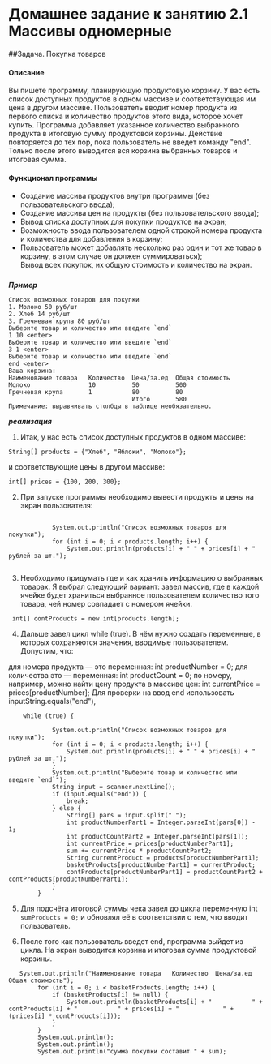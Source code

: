 # Домашнее задание к занятию 2.1 Массивы одномерные
##Задача. Покупка товаров
#### Описание
Вы пишете программу, планирующую продуктовую корзину.
У вас есть список доступных продуктов в одном массиве и соответствующая им цена в другом массиве. Пользователь вводит номер продукта из первого списка и количество продуктов этого вида, которое хочет купить. Программа добавляет указанное количество выбранного продукта в итоговую сумму продуктовой корзины. Действие повторяется до тех пор, пока пользователь не введет команду "end". Только после этого выводится вся корзина выбранных товаров и итоговая сумма.

#### Функционал программы
- Создание массива продуктов внутри программы (без пользовательского ввода);
- Создание массива цен на продукты (без пользовательского ввода);
- Вывод списка доступных для покупки продуктов на экран;
- Возможность ввода пользователем одной строкой номера продукта и количества для добавления в корзину;
- Пользователь может добавлять несколько раз один и тот же товар в корзину, в этом случае он должен суммироваться);  
Вывод всех покупок, их общую стоимость и количество на экран.
###
___Пример___
~~~
Список возможных товаров для покупки
1. Молоко 50 руб/шт
2. Хлеб 14 руб/шт
3. Гречневая крупа 80 руб/шт
Выберите товар и количество или введите `end`
1 10 <enter>
Выберите товар и количество или введите `end`
3 1 <enter>
Выберите товар и количество или введите `end`
end <enter>
Ваша корзина:
Наименование товара   Количество  Цена/за.ед  Общая стоимость
Молоко                10          50          500
Гречневая крупа       1           80          80
                                  Итого       580
Примечание: выравнивать столбцы в таблице необязательно.
~~~

___реализация___
1. Итак, у нас есть список доступных продуктов в одном массиве:
~~~
String[] products = {"Хлеб", "Яблоки", "Молоко"}; 
~~~
и соответствующие цены в другом массиве:
~~~
int[] prices = {100, 200, 300};
~~~
2. При запуске программы необходимо вывести продукты и цены на экран пользователя:
~~~

            System.out.println("Список возможных товаров для покупки");
            for (int i = 0; i < products.length; i++) {
                System.out.println(products[i] + " " + prices[i] + " рублей за шт.");
            
~~~
3. Необходимо  придумать где и как  хранить информацию о выбранных товарах. Я выбрал следующий  вариант: завел массив, где в каждой ячейке будет храниться выбранное пользователем количество того товара, чей номер совпадает с номером ячейки.
~~~
 int[] contProducts = new int[products.length];
 ~~~

4. Дальше завел цикл while (true). В нём нужно создать переменные, в которых сохраняются значения, вводимые пользователем. Допустим, что:

для номера продукта — это переменная: int productNumber = 0;
для количества это — переменная: int productCount = 0;
по номеру, например, можно найти цену продукта в массиве цен: int currentPrice = prices[productNumber];
Для проверки на ввод end использовать inputString.equals("end"), 
~~~
    while (true) {

            System.out.println("Список возможных товаров для покупки");
            for (int i = 0; i < products.length; i++) {
                System.out.println(products[i] + " " + prices[i] + " рублей за шт.");
            }
            System.out.println("Выберите товар и количество или введите `end`");
            String input = scanner.nextLine();
            if (input.equals("end")) {
                break;
            } else {
                String[] pars = input.split(" ");
                int productNumberPart1 = Integer.parseInt(pars[0]) - 1;
                int productCountPart2 = Integer.parseInt(pars[1]);
                int currentPrice = prices[productNumberPart1];
                sum += currentPrice * productCountPart2;
                String currentProduct = products[productNumberPart1];
                basketProducts[productNumberPart1] = currentProduct;
                contProducts[productNumberPart1] = productCountPart2 + contProducts[productNumberPart1];
            }
        }
~~~
5. Для подсчёта итоговой суммы чека завел до цикла переменную int `sumProducts = 0;` и обновлял её в соответствии с тем, что вводит пользователь.

6. После того как пользователь введет end, программа выйдет из цикла. На экран выводится корзина и итоговая сумма продуктовой корзины.
~~~
   System.out.println("Наименование товара   Количество  Цена/за.ед  Общая стоимость");
        for (int i = 0; i < basketProducts.length; i++) {
            if (basketProducts[i] != null) {
                System.out.println(basketProducts[i] + "           " + contProducts[i] + "           " + prices[i] + "            " + (prices[i] * contProducts[i]));
            }
        }
        System.out.println();
        System.out.println();
        System.out.println("сумма покупки составит " + sum);
~~~        
